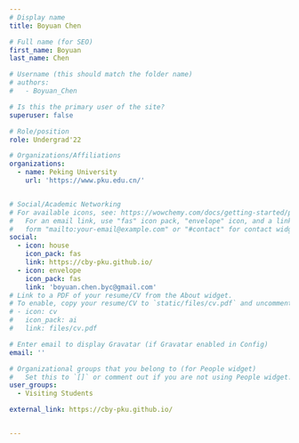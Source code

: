 ```yaml
---
# Display name
title: Boyuan Chen

# Full name (for SEO)
first_name: Boyuan
last_name: Chen

# Username (this should match the folder name)
# authors:
#   - Boyuan_Chen

# Is this the primary user of the site?
superuser: false

# Role/position
role: Undergrad'22

# Organizations/Affiliations
organizations:
  - name: Peking University
    url: 'https://www.pku.edu.cn/'


# Social/Academic Networking
# For available icons, see: https://wowchemy.com/docs/getting-started/page-builder/#icons
#   For an email link, use "fas" icon pack, "envelope" icon, and a link in the
#   form "mailto:your-email@example.com" or "#contact" for contact widget.
social:
  - icon: house
    icon_pack: fas
    link: https://cby-pku.github.io/
  - icon: envelope
    icon_pack: fas
    link: 'boyuan.chen.byc@gmail.com'
# Link to a PDF of your resume/CV from the About widget.
# To enable, copy your resume/CV to `static/files/cv.pdf` and uncomment the lines below.
# - icon: cv
#   icon_pack: ai
#   link: files/cv.pdf

# Enter email to display Gravatar (if Gravatar enabled in Config)
email: ''

# Organizational groups that you belong to (for People widget)
#   Set this to `[]` or comment out if you are not using People widget.
user_groups:
  - Visiting Students

external_link: https://cby-pku.github.io/


---
```

